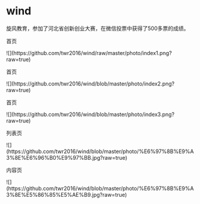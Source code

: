 # wind
旋风教育，参加了河北省创新创业大赛，在微信投票中获得了500多票的成绩。
<p>首页</p>
![](https://github.com/twr2016/wind/raw/master/photo/index1.png?raw=true)
<p>首页</p>
![](https://github.com/twr2016/wind/blob/master/photo/index2.png?raw=true)
<p>首页</p>
![](https://github.com/twr2016/wind/blob/master/photo/index3.png?raw=true)
<p>列表页</p>
![](https://github.com/twr2016/wind/blob/master/photo/%E6%97%8B%E9%A3%8E%E6%96%B0%E9%97%BB.jpg?raw=true)
<p>内容页</p>
![](https://github.com/twr2016/wind/blob/master/photo/%E6%97%8B%E9%A3%8E%E5%86%85%E5%AE%B9.jpg?raw=true)
